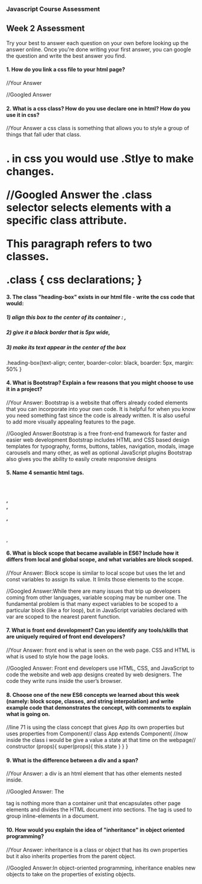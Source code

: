 ### Javascript Course Assessment

## Week 2 Assessment

Try your best to answer each question on your own before looking up the answer online. Once you're done writing your first answer, you can google the question and write the best answer you find.

#### 1. How do you link a css file to your html page?

 //Your Answer
 <link href="link.css/>"


 //Googled Answer
  <link rel="stylesheet" href="styles.css">


 #### 2. What is a css class? How do you use declare one in html? How do you use it in css?


 //Your Answer
 a css class is something that allows you to style a group of things that fall uder that class. <h1 class=Style>. in css you would use .Stlye to make changes.

 //Googled Answer
 the .class selector selects elements with a specific class attribute.
 <p class="center large">This paragraph refers to two classes.</p>
 .class {
     css declarations;
 }

#### 3. The class "heading-box" exists in our html file - write the css code that would:
##### 1) align this box to the center of its container : ,
##### 2) give it a black border that is 5px wide,
##### 3) make its text appear in the center of the box
.heading-box{text-align; center,
    boarder-color: black,
    boarder: 5px,
    margin: 50%
    }

#### 4. What is Bootstrap? Explain a few reasons that you might choose to use it in a project?


 //Your Answer: Bootstrap is a website that offers already coded elements that you can incorporate into your own code. It is helpful for when you know you need something fast since the code is already written. It is also useful to add more visually appealing features to the page.


 //Googled Answer:Bootstrap is a free front-end framework for faster and easier web development
Bootstrap includes HTML and CSS based design templates for typography, forms, buttons, tables, navigation, modals, image carousels and many other, as well as optional JavaScript plugins
Bootstrap also gives you the ability to easily create responsive designs



#### 5. Name 4 semantic html tags. <header></header>, <div></div>, <p></p>, <h1></h1>,<footer></footer>

#### 6. What is block scope that became available in ES6? Include how it differs from local and global scope, and what variables are block scoped.

 //Your Answer: Block scope is similar to local scope but uses the let and const variables to assign its value. It limits those elements to the scope.


 //Googled Answer:While there are many issues that trip up developers coming from other languages, variable scoping may be number one. The fundamental problem is that many expect variables to be scoped to a particular block (like a for loop), but in JavaScript variables declared with var are scoped to the nearest parent function.

 #### 7. What is front end development? Can you identify any tools/skills that are uniquely required of front end developers?

 //Your Answer: front end is what is seen on the web page. CSS and HTML is what is used to style how the page looks.


 //Googled Answer: Front end developers use HTML, CSS, and JavaScript to code the website and web app designs created by web designers. The code they write runs inside the user’s browser.


 #### 8. Choose one of the new ES6 concepts we learned about this week (namely: block scope, classes, and string interpolation) and write example code that demonstrates the concept, with comments to explain what is going on.
//line 71 is using the class concept that gives App its own properties but uses properties from Component//
class App extends Component{
    //now inside the class i would be give a value a state at that time on the webpage//
    constructor (props){
        super(props){
            this.state
        }
    }
}

 #### 9. What is the difference between a div and a span?


 //Your Answer: a div is an html element that has other elements nested inside.


 //Googled Answer: The <div> tag is nothing more than a container unit that encapsulates other page elements and divides the HTML document into sections.
 The <span> tag is used to group inline-elements in a document.



#### 10. How would you explain the idea of "inheritance" in object oriented programming?


 //Your Answer: inheritance is a class or object that has its own properties but it also inherits properties from the parent object.

 //Googled Answer:In object-oriented programming, inheritance enables new objects to take on the properties of existing objects.
